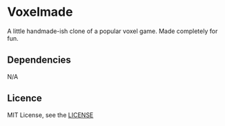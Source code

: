 # Voxelmade

A little handmade-ish clone of a popular voxel game. Made completely for fun.

## Dependencies

N/A

## Licence

MIT License, see the [LICENSE](./LICENSE.md)